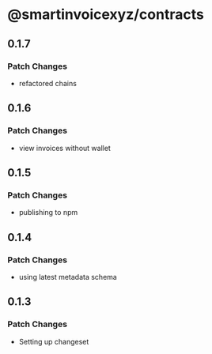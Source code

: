 # @smartinvoicexyz/contracts

## 0.1.7

### Patch Changes

- refactored chains

## 0.1.6

### Patch Changes

- view invoices without wallet

## 0.1.5

### Patch Changes

- publishing to npm

## 0.1.4

### Patch Changes

- using latest metadata schema

## 0.1.3

### Patch Changes

- Setting up changeset
